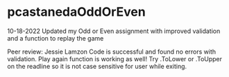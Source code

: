 # pcastanedaOddOrEven

10-18-2022 Updated my Odd or Even assignment with improved validation and a function to replay the game

Peer review: Jessie Lamzon
Code is successful and found no errors with validation.  Play again function is working as well!  Try .ToLower or .ToUpper on the readline so it is not case sensitive for user while exiting.  